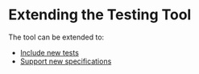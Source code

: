 # Extending the Testing Tool

The tool can be extended to:

- [Include new tests](5.1.%20Extension%20-%20Adding%20New%20Tests.md)
- [Support new specifications](5.2.%20Extension%20-%20Testing%20A%20New%20Specification.md)
